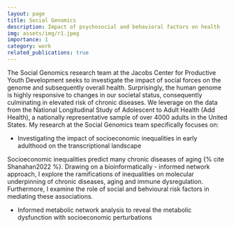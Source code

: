 ```yaml
---
layout: page
title: Social Genomics
description: Impact of psychosocial and behavioral factors on health
img: assets/img/r1.jpeg
importance: 1
category: work
related_publications: true
---
```


The Social Genomics research team at the Jacobs Center for Productive Youth Development seeks to investigate the impact of social forces on the genome and subsequently overall health. Surprisingly, the human genome is highly responsive to changes in our societal status, consequently culminating in elevated risk of chronic diseases. We leverage on the data from the National Longitudinal Study of Adolescent to Adult Health (Add Health), a nationally representative sample of over 4000 adults in the United States. My research at the Social Genomics team specifically focuses on:

* Investigating the impact of socioeconomic inequalities in early adulthood on the transcriptional landscape

Socioeconomic inequalities predict many chronic diseases of aging {% cite Shanahan2022 %}. Drawing on a bioinformatically - informed network approach, I explore the ramifications of inequalities on molecular underpinning of chronic diseases, aging and immune dysregulation. Furthermore, I examine the role of social and behvioural risk factors in mediating these associations. 


* Informed metabolic network analysis to reveal the metabolic dysfunction with socioeconomic perturbations
